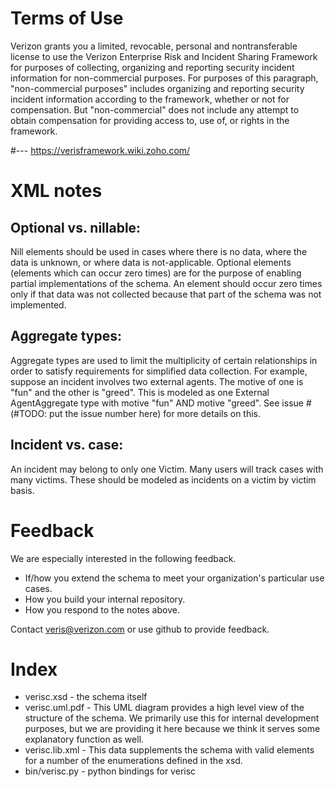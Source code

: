 # Terms of Use
Verizon grants you a limited, revocable, personal and nontransferable license to use the Verizon Enterprise Risk and Incident Sharing Framework for purposes of collecting, organizing and reporting security incident information for non-commercial purposes.  For purposes of this paragraph, "non-commercial purposes" includes organizing and reporting security incident information according to the framework, whether or not for compensation.  But "non-commercial" does not include any attempt to obtain compensation for providing access to, use of, or rights in the framework. 

#---
https://verisframework.wiki.zoho.com/

# XML notes
## Optional vs. nillable: 
Nill elements should be used in cases where there is no data, where the data is unknown, or where data is not-applicable. Optional elements (elements which can occur zero times) are for the purpose of enabling partial implementations of the schema. An element should occur zero times only if that data was not collected because that part of the schema was not implemented.

## Aggregate types: 
Aggregate types are used to limit the multiplicity of certain relationships in order to satisfy requirements for simplified data collection.  For example, suppose an incident involves two external agents. The motive of one is "fun" and the other is "greed". This is modeled as one External AgentAggregate type with motive "fun" AND motive "greed". See issue # (#TODO: put the issue number here) for more details on this.

## Incident vs. case: 
An incident may belong to only one Victim. Many users will track cases with many victims. These should be modeled as incidents on a victim by victim basis.

# Feedback
We are especially interested in the following feedback.

* If/how you extend the schema to meet your organization's particular use cases.
* How you build your internal repository.
* How you respond to the notes above.  

Contact veris@verizon.com or use github to provide feedback.

# Index

* verisc.xsd - the schema itself
* verisc.uml.pdf - This UML diagram provides a high level view of the structure of the schema. We primarily use this for internal development purposes, but we are providing it here because we think it serves some explanatory function as well.
* verisc.lib.xml - This data supplements the schema with valid elements for a number of the enumerations defined in the xsd.
* bin/verisc.py - python bindings for verisc
